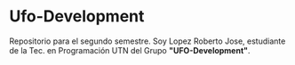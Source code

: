# Ufo-Development

Repositorio para el segundo semestre. Soy Lopez Roberto Jose, estudiante de la Tec. en Programación UTN  del Grupo **"UFO-Development"**.
